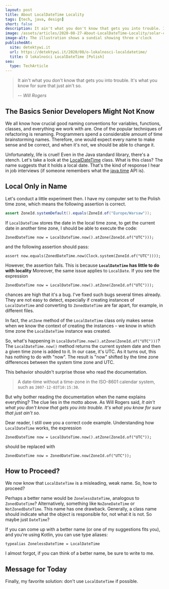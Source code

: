 ```yaml
---
layout: post
title: About LocalDateTime Locality
tags: [tech, java, design]
short: false
description: It ain't what you don't know that gets you into trouble. It's what you know for sure that just ain't so. -- Will Rogers
image: /assets/articles/2020-08-27-About-LocalDateTime-Locality/solar-clock.jpg
image-alt: The illustration shows a sundial showing three o'clock
publishedAt:
  site: detektywi.it
  url: https://detektywi.it/2020/08/o-lokalnosci-localdatetime/
  title: O lokalności LocalDateTime [Polish]
seo:
  type: TechArticle
---
```


> It ain't what you don't know that gets you into trouble. It's what you know for sure that just ain't so.
> 
> -- <cite>Will Rogers</cite>

## The Basics Senior Developers Might Not Know

We all know how crucial good naming conventions for variables, functions, classes, and everything we work with are.
One of the popular techniques of refactoring is renaming.
Programmers spend a considerable amount of time brainstorming names.
Therefore, one would expect every name to make sense and be correct, and when it's not, we should be able to change it.

Unfortunately, life is cruel!
Even in the Java standard library, there's a stench.
Let's take a look at the [LocalDateTime](https://docs.oracle.com/javase/8/docs/api/java/time/LocalDateTime.html) class.
What is this class?
The name suggests that it holds a local date.
That's the kind of response I hear in job interviews (if someone remembers what the [java.time](https://docs.oracle.com/javase/8/docs/api/java/time/package-summary.html) API is).

## Local Only in Name

Let's conduct a little experiment then.
I have my computer set to the Polish time zone, which means the following assertion is correct.

```java
assert ZoneId.systemDefault().equals(ZoneId.of("Europe/Warsaw"));
```

If `LocalDateTime` stores the date in the local time zone, to get the current date in another time zone, I should be able to execute the code:

```
ZonedDateTime now = LocalDateTime.now().atZone(ZoneId.of("UTC")));
```

and the following assertion should pass:

```
assert now.equals(ZonedDateTime.now(Clock.system(ZoneId.of("UTC"))));
```

However, the assertion fails.
This is because **`LocalDateTime` has little to do with locality**
Moreover, the same issue applies to `LocalDate`.
If you see the expression

```
ZonedDateTime now = LocalDateTime.now().atZone(ZoneId.of("UTC")));
```

chances are high that it's a bug.
I've fixed such bugs several times already.
They are not easy to detect, especially if creating instances of `LocalDateTime` and converting to `ZonedDateTime` are far apart, for example, in different files.

In fact, the `atZone` method of the `LocalDateTime` class only makes sense when we know the context of creating the instances – we know in which time zone the `LocalDateTime` instance was created.

So, what's happening in `LocalDateTime.now().atZone(ZoneId.of("UTC")))`?
The `LocalDateTime.now()` method returns the current system date and then a given time zone is added to it.
In our case, it's UTC.
As it turns out, this has nothing to do with "now".
The result is "now" shifted by the time zone differences between the system time zone and UTC.

This behavior shouldn't surprise those who read the documentation.

> A date-time without a time-zone in the ISO-8601 calendar system, such as `2007-12-03T10:15:30`.

But why bother reading the documentation when the name explains everything?
The clue lies in the motto above.
As Will Rogers said, *It ain't what you don't know that gets you into trouble. It's what you know for sure that just ain't so.*

Dear reader, I still owe you a correct code example.
Understanding how `LocalDateTime` works, the expression

```
ZonedDateTime now = LocalDateTime.now().atZone(ZoneId.of("UTC"));
```

should be replaced with

```
ZonedDateTime now = ZonedDateTime.now(ZoneId.of("UTC"));
```

## How to Proceed?

We now know that `LocalDateTime` is a misleading, weak name.
So, how to proceed?

Perhaps a better name would be `ZonelessDateTime`, analogous to `ZonedDateTime`?
Alternatively, something like `NoZoneDateTime` or `NotZonedDateTime`.
This name has one drawback.
Generally, a class name should indicate what the object is responsible for, not what it is not.
So maybe just `DateTime`?

If you can come up with a better name (or one of my suggestions fits you), and you're using Kotlin, you can use type aliases:

```
typealias ZonelessDateTime = LocalDateTime
```

I almost forgot, if you can think of a better name, be sure to write to me.

## Message for Today

Finally, my favorite solution: don't use `LocalDateTime` if possible.
